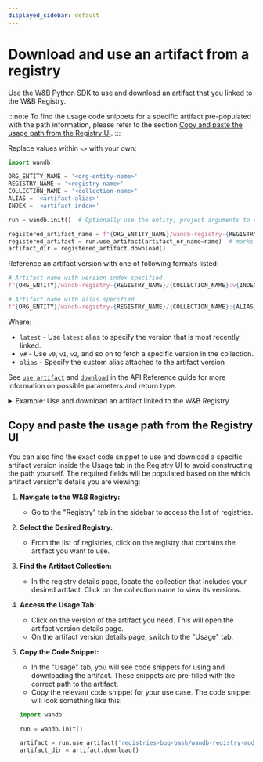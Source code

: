 ```yaml
---
displayed_sidebar: default
---
```


# Download and use an artifact from a registry

Use the W&B Python SDK to use and download an artifact that you linked to the W&B Registry. 

:::note
To find the usage code snippets for a specific artifact pre-populated with the path information, please refer to the section [Copy and paste the usage path from the Registry UI](#copy-and-paste-the-usage-path-from-the-registry-ui).
:::

Replace values within `<>` with your own:

```python
import wandb

ORG_ENTITY_NAME = '<org-entity-name>'
REGISTRY_NAME = '<registry-name>'
COLLECTION_NAME = '<collection-name>'
ALIAS = '<artifact-alias>'
INDEX = '<artifact-index>'

run = wandb.init()  # Optionally use the entity, project arguments to specify where the run should be created

registered_artifact_name = f"{ORG_ENTITY_NAME}/wandb-registry-{REGISTRY_NAME}/{COLLECTION_NAME}:{ALIAS}"
registered_artifact = run.use_artifact(artifact_or_name=name)  # marks this artifact as an input to your run
artifact_dir = registered_artifact.download()  
```

Reference an artifact version with one of following formats listed:

```python
# Artifact name with version index specified
f"{ORG_ENTITY}/wandb-registry-{REGISTRY_NAME}/{COLLECTION_NAME}:v{INDEX}"

# Artifact name with alias specified
f"{ORG_ENTITY}/wandb-registry-{REGISTRY_NAME}/{COLLECTION_NAME}:{ALIAS}"
```
Where:
* `latest` - Use `latest` alias to specify the version that is most recently linked.
* `v#` - Use `v0`, `v1`, `v2`, and so on to fetch a specific version in the collection.
* `alias` - Specify the custom alias attached to the artifact version

See [`use_artifact`](../../ref/python/run.md#use_artifact) and [`download`](https://docs.wandb.ai/ref/python/artifact#download) in the API Reference guide for more information on possible parameters and return type.

<details>
<summary>Example: Use and download an artifact linked to the W&B Registry</summary>

For example, in the proceeding code snippet a user called the `use_artifact` API. They specified the name of the model artifact they want to fetch and they also provided a version/alias. They then stored the path that returned from the API to the `downloaded_path` variable.

```python
import wandb
TEAM_NAME = "product-team-applications"
PROJECT_NAME = "user-stories"

ORG_ENTITY_NAME = "wandb"
REGISTRY_NAME = "Fine-tuned Models"
COLLECTION_NAME = "phi3-finetuned"
ALIAS = 'production'

# Initialize a run inside the specified team and project
run = wandb.init(entity=TEAM_NAME, propject=PROJECT_NAME)

registered_artifact_name = f"{ORG_ENTITY_NAME}/wandb-registry-{REGISTRY_NAME}/{COLLECTION_NAME}:{ALIAS}"

# Access an artifact and mark it as input to your run for lineage tracking
registered_artifact = run.use_artifact(artifact_or_name=name)  # 
# Download artifact. Returns path to downloaded contents
downloaded_path = registered_artifact.download()  
```
</details>

## Copy and paste the usage path from the Registry UI

You can also find the exact code snippet to use and download a specific artifact version inside the Usage tab in the Registry UI to avoid constructing the path yourself. The required fields will be populated based on the which artifact version's details you are viewing:

1. **Navigate to the W&B Registry:**
   - Go to the "Registry" tab in the sidebar to access the list of registries.

2. **Select the Desired Registry:**
   - From the list of registries, click on the registry that contains the artifact you want to use. 

3. **Find the Artifact Collection:**
   - In the registry details page, locate the collection that includes your desired artifact. Click on the collection name to view its versions.

4. **Access the Usage Tab:**
   - Click on the version of the artifact you need. This will open the artifact version details page.
   - On the artifact version details page, switch to the "Usage" tab.

5. **Copy the Code Snippet:**
   - In the "Usage" tab, you will see code snippets for using and downloading the artifact. These snippets are pre-filled with the correct path to the artifact.
   - Copy the relevant code snippet for your use case. The code snippet will look something like this:

   ```python
   import wandb

   run = wandb.init()

   artifact = run.use_artifact('registries-bug-bash/wandb-registry-model/registry-quickstart-collection:v3', type='model')
   artifact_dir = artifact.download()
   ```
   
